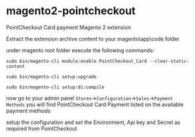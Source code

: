 # magento2-pointcheckout
PointCheckout Card payment Magento 2 extension

Extract the extension archive content to your magento\app\code folder 

under magento root folder execute the following commands:

`sudo bin/magento-cli module:enable PointCheckout_Card --clear-static-content`

`sudo bin/magento-cli setup:upgrade`

`sudo bin/magento-cli setup:di:compile`

now go to your admin panel `Stores`->`Configuration`->`Sales`->`Payment Methods` you will find PointCheckout Card Payment listed on the available payment methods 

setup the configuration and set the Environment, Api key and Secret as required from PointCheckout
